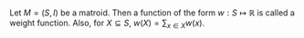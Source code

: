 Let $M = (S, I)$ be a matroid.
Then a function of the form $w: S \mapsto \mathbb{R}$ is called a weight function.
Also, for $X \subseteq S$, $w(X) = \sum_{x \in X} w(x)$.
